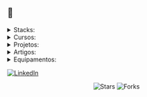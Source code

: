 ##  👋



<details>
  <summary>Stacks:</summary>
	<h4>Linguagens:</h4>
		<p>
			<img align="center" alt="C++" src="https://img.shields.io/badge/C%2B%2B-00599C?style=for-the-badge&logo=c%2B%2B&logoColor=white">
			<img align="center" alt="C" src="https://img.shields.io/badge/C-00599C?style=for-the-badge&logo=c&logoColor=white">
			<img align="center" alt="C#" src="https://img.shields.io/badge/C%23-239120?style=for-the-badge&logo=c-sharp&logoColor=white">
			<img align="center" alt="Python" src="https://img.shields.io/badge/python-3670A0?style=for-the-badge&logo=python&logoColor=ffdd54">
			<img align="center" alt="PHP" src="https://img.shields.io/badge/PHP-777BB4?style=for-the-badge&logo=php&logoColor=white">
			<img align="center" alt="Assembly" src="https://img.shields.io/badge/assembly%20script-%23000000.svg?style=for-the-badge&logo=assemblyscript&logoColor=white">
			<img align="center" alt="HTML5" src="https://img.shields.io/badge/HTML5-E34F26?style=for-the-badge&logo=html5&logoColor=white">
			<img align="center" alt="JavaScript" src="https://img.shields.io/badge/JavaScript-F7DF1E?style=for-the-badge&logo=javascript&logoColor=black">
			<img align="center" alt="CSS" src="https://img.shields.io/badge/CSS-1572B6?logo=css3&logoColor=fff">
		</p>
			<h4>Frameworks e Bibliotecas:</h4>
		<p>
			<img align="center" alt="Flask" src="https://img.shields.io/badge/flask-%23000.svg?style=for-the-badge&logo=flask&logoColor=white">
			<img align="center" alt="React Native" src="https://img.shields.io/badge/React_Native-20232A?style=for-the-badge&logo=react&logoColor=61DAFB">
			<img align="center" alt="React" src="https://img.shields.io/badge/React-20232A?style=for-the-badge&logo=react&logoColor=61DAFB">
			<img align="center" alt="NodeJS" src="https://img.shields.io/badge/node.js-6DA55F?style=for-the-badge&logo=node.js&logoColor=white">
			<img align="center" alt="Django" src="https://img.shields.io/badge/django-%23092E20.svg?style=for-the-badge&logo=django&logoColor=white">
			<img align="center" alt="Bootstrap" src="https://img.shields.io/badge/-boostrap-0D1117?style=for-the-badge&logo=bootstrap&labelColor=0D1117">
			<img align="center" alt="Anaconda" src="https://img.shields.io/badge/Anaconda-%2344A833.svg?style=for-the-badge&logo=anaconda&logoColor=white">
			<img align="center" alt="CUDA" src="https://img.shields.io/badge/cuda-000000.svg?style=for-the-badge&logo=nVIDIA&logoColor=green">
			<img align="center" alt="PyTest" src="https://img.shields.io/badge/pytest-%23ffffff.svg?style=for-the-badge&logo=pytest&logoColor=2f9fe3">
		</p>
			<h4>Bancos de Dados:</h4>
		<p>
			<img align="center" alt="MongoDB" src="https://img.shields.io/badge/MongoDB-%234ea94b.svg?style=for-the-badge&logo=mongodb&logoColor=white">
			<img align="center" alt="SQLite" src="https://img.shields.io/badge/SQLite-000?style=for-the-badge&logo=sqlite&logoColor=07405E">]
			<img align="center" alt="MySQL" src="https://img.shields.io/badge/MySQL-00000F?style=for-the-badge&logo=mysql&logoColor=white">
		</p>
			<h4>Ferramentas de Desenvolvimento:</h4>
		<p>
			<img align="center" alt="GitHub" src="https://img.shields.io/badge/GitHub-100000?style=for-the-badge&logo=github&logoColor=white">
			<img align="center" alt="Postman" src="https://img.shields.io/badge/Postman-FF6C37.svg?style=for-the-badge&logo=Postman&logoColor=white">
			<img align="center" alt="Vscode" src="https://img.shields.io/badge/Vscode-007ACC?style=for-the-badge&logo=visual-studio-code&logoColor=white">
			<img align="center" alt="Notepad++" src="https://img.shields.io/badge/Notepad++-90E59A.svg?style=for-the-badge&logo=notepad%2b%2b&logoColor=black">
			<img align="center" alt="Docker" src="https://img.shields.io/badge/docker-%230db7ed.svg?style=for-the-badge&logo=docker&logoColor=white">
			<img align="center" alt="Power BI" src="https://img.shields.io/badge/power_bi-F2C811?style=for-the-badge&logo=powerbi&logoColor=black">
		</p>
			<h4>Sistemas Operacionais:</h4>
		<p>
			<img align="center" alt="Windows" src="https://img.shields.io/badge/Windows-000?style=for-the-badge&logo=windows&logoColor=2CA5E0">
			<img align="center" alt="Android" src="https://img.shields.io/badge/Android-3DDC84?style=for-the-badge&logo=android&logoColor=white">
		</p>
			<h4>Plataformas e Serviços em Nuvem e Servidor:</h4>
		<p>
			<img align="center" alt="AWS" src="https://img.shields.io/badge/AWS-000.svg?style=for-the-badge&logo=amazon-aws&logoColor=white">
			<img align="center" alt="Apache" src="https://img.shields.io/badge/apache-%23D42029.svg?style=for-the-badge&logo=apache&logoColor=white">
			<img align="center" alt="Hostinger" src="https://img.shields.io/badge/Hostinger-673DE6?logo=hostinger&logoColor=fff">
		</p>
			<h4>Computação Espacial</h4>
		<p>
			<img align="center" alt="Sketchup" src="https://img.shields.io/badge/SketchUp-005F9E?style=for-the-badge&logo=sketchup&logoColor=white">
			<img align="center" alt="Unreal Engine" src="https://img.shields.io/badge/unrealengine-%23313131.svg?style=for-the-badge&logo=unrealengine&logoColor=white">
			<img align="center" alt="Meta" src="https://img.shields.io/badge/Meta-%230467DF.svg?style=for-the-badge&logo=Meta&logoColor=white">
			<img align="center" alt="Blender" src="https://img.shields.io/badge/Blender-%23F5792A.svg?logo=blender&logoColor=white">
			<img align="center" alt="SteamVR" src="https://img.shields.io/badge/SteamVR-%23232F3E.svg?logo=steam&logoColor=white">
			<img align="center" alt="Oculus" src="https://img.shields.io/badge/Oculus-%231A1A1A.svg?logo=oculus&logoColor=white">		
		</p>
</details>


<details>
  <summary>Cursos:</summary>
	<h4>Particulares:</h4>
		<table>
			<tr>
				<td><a href="https://github.com/caio-rossi/Curso_UnrealEngine5-VR"><b>Unreal Engine 5 para VR</b></a></td>
				<td>Acesso somente para membros</td>
				<td><a href="https://github.com/sponsors/caioross"><img align="center" alt="sponsor" src="https://img.shields.io/badge/sponsor-30363D?style=for-the-badge&logo=GitHub-Sponsors&logoColor=#white"></a></td>
			</tr>
			<tr>
				<td><a href="https://github.com/caio-rossi/Curso_Python-NV03-DominioCompleto"><b>Python Dominio Completo</b></a></td>
				<td>Acesso somente para membros</td>
				<td><a href="https://github.com/sponsors/caioross"><img align="center" alt="sponsor" src="https://img.shields.io/badge/sponsor-30363D?style=for-the-badge&logo=GitHub-Sponsors&logoColor=#white"></a></td>
			</tr>
			<tr>
				<td><a href="https://github.com/caio-rossi/Curso_PHP-NV01"><b>PHP NV-01</b></a></td>
				<td>Acesso somente para membros</td>
				<td><a href="https://github.com/sponsors/caioross"><img align="center" alt="sponsor" src="https://img.shields.io/badge/sponsor-30363D?style=for-the-badge&logo=GitHub-Sponsors&logoColor=#white"></a></td>
			</tr>
			<tr>
				<td><a href="https://github.com/caio-rossi/Curso_PHP-NV02"><b>PHP NV-02</b></a></td>
				<td>Acesso somente para membros</td>
				<td><a href="https://github.com/sponsors/caioross"><img align="center" alt="sponsor" src="https://img.shields.io/badge/sponsor-30363D?style=for-the-badge&logo=GitHub-Sponsors&logoColor=#white"></a></td>
			</tr>
			<tr>
				<td><a href="https://github.com/caio-rossi/Curso_SQL-DominioCompleto"><b>SQL Dominio Completo</b></a></td>
				<td>Acesso somente para membros</td>
				<td><a href="https://github.com/sponsors/caioross"><img align="center" alt="sponsor" src="https://img.shields.io/badge/sponsor-30363D?style=for-the-badge&logo=GitHub-Sponsors&logoColor=#white"></a></td>
			</tr>
		</table>
	<h4>Livres:</h4>
		<table>
			<tr>
				<td><a href="https://github.com/caio-rossi/Curso_HTML-CSS-JScript"><b>HTML5 CSS3 & JScript</b></a></td>
				<td><img alt="Stars" src="https://img.shields.io/github/stars/caio-rossi/Curso_HTML-CSS-JScript?style=flat-square&labelColor=343b41"/></td>
				<td><img alt="Forks" src="https://img.shields.io/github/forks/caio-rossi/Curso_HTML-CSS-JScript?style=flat-square&labelColor=343b41"/></td>
				<td><img alt="Issues" src="https://img.shields.io/github/issues/caio-rossi/Curso_HTML-CSS-JScript?style=flat-square&labelColor=343b41"/></td>
				<td><img alt="Pull Requests" src="https://img.shields.io/github/issues-pr/caio-rossi/Curso_HTML-CSS-JScript?style=flat-square&labelColor=343b41"/></td>
			</tr>
			<tr>
				<td><a href="https://github.com/caio-rossi/Curso_Assembly"><b>Assembly</b></a></td>
				<td><img alt="Stars" src="https://img.shields.io/github/stars/caio-rossi/Curso_Assembly?style=flat-square&labelColor=343b41"/></td>
				<td><img alt="Forks" src="https://img.shields.io/github/forks/caio-rossi/Curso_Assembly?style=flat-square&labelColor=343b41"/></td>
				<td><img alt="Issues" src="https://img.shields.io/github/issues/caio-rossi/Curso_Assembly?style=flat-square&labelColor=343b41"/></td>
				<td><img alt="Pull Requests" src="https://img.shields.io/github/issues-pr/caio-rossi/Curso_Assembly?style=flat-square&labelColor=343b41"/></td>
			</tr>
			<tr>
				<td><a href="https://github.com/caio-rossi/Curso_github"><b>Github para Devs</b></a></td>
				<td><img alt="Stars" src="https://img.shields.io/github/stars/caio-rossi/Curso_github?style=flat-square&labelColor=343b41"/></td>
				<td><img alt="Forks" src="https://img.shields.io/github/forks/caio-rossi/Curso_github?style=flat-square&labelColor=343b41"/></td>
				<td><img alt="Issues" src="https://img.shields.io/github/issues/caio-rossi/Curso_github?style=flat-square&labelColor=343b41"/></td>
				<td><img alt="Pull Requests" src="https://img.shields.io/github/issues-pr/caio-rossi/Curso_github?style=flat-square&labelColor=343b41"/></td>
			</tr>
			<tr>
				<td><a href="https://github.com/caio-rossi/Curso_Arduino"><b>Programação para Arduino</b></a></td>
				<td><img alt="Stars" src="https://img.shields.io/github/stars/caio-rossi/Curso_Arduino?style=flat-square&labelColor=343b41"/></td>
				<td><img alt="Forks" src="https://img.shields.io/github/forks/caio-rossi/Curso_Arduino?style=flat-square&labelColor=343b41"/></td>
				<td><img alt="Issues" src="https://img.shields.io/github/issues/caio-rossi/Curso_Arduino?style=flat-square&labelColor=343b41"/></td>
				<td><img alt="Pull Requests" src="https://img.shields.io/github/issues-pr/caio-rossi/Curso_Arduino?style=flat-square&labelColor=343b41"/></td>
			</tr>
		</table>
	<h4>Clarify:</h4>
		<table>
			<tr>
				<td><a href="https://github.com/Clarify-Cursos/Curso_Python-NV01"><b>Python NV-01</b></a></td>
				<td>Acesso somente para Alunos</td>
			</tr>
			<tr>
				<td><a href="https://github.com/Clarify-Cursos/Curso_Python-NV02-AnaliseDeDados"><b>Python NV-02 - Analise de Dados</b></a></td>
				<td>Acesso somente para Alunos</td>
			</tr>
			<tr>
				<td><a href="https://github.com/Clarify-Cursos/Curso_SQL-NV01"><b>SQL NV-01</b></a></td>
				<td>Acesso somente para Alunos</td>
			</tr>
			<tr>
				<td><a href="https://github.com/Clarify-Cursos/Curso_PowerBI"><b>Power BI</b></a></td>
				<td>Acesso somente para Alunos</td>
			</tr>
		</table>
</details>




<details>
  <summary>Projetos:</summary>

<table>
	  <tr>
      <td><a href="https://github.com/caioross/NostalgiaGPT"><b>NostalgiaGPT</b></a></td>
      <td><img alt="Stars" src="https://img.shields.io/github/stars/caioross/NostalgiaGPT?style=flat-square&labelColor=343b41"/></td>
      <td><img alt="Forks" src="https://img.shields.io/github/forks/caioross/NostalgiaGPT?style=flat-square&labelColor=343b41"/></td>
      <td><img alt="Issues" src="https://img.shields.io/github/issues/caioross/NostalgiaGPT?style=flat-square&labelColor=343b41"/></td>
      <td><img alt="Pull Requests" src="https://img.shields.io/github/issues-pr/caioross/NostalgiaGPT?style=flat-square&labelColor=343b41"/></td>
    </tr>
    <tr>
      <td><a href="https://github.com/caioross/WeeDoo"><b>WeeDoo</b></a></td>
      <td><img alt="Stars" src="https://img.shields.io/github/stars/caioross/WeeDoo?style=flat-square&labelColor=343b41"/></td>
      <td><img alt="Forks" src="https://img.shields.io/github/forks/caioross/WeeDoo?style=flat-square&labelColor=343b41"/></td>
      <td><img alt="Issues" src="https://img.shields.io/github/issues/caioross/WeeDoo?style=flat-square&labelColor=343b41"/></td> 
      <td><img alt="Pull Requests" src="https://img.shields.io/github/issues-pr/caioross/WeeDoo?style=flat-square&labelColor=343b41"/></td>
    </tr>
<tr>
      <td><a href="https://github.com/caioross/Xornal"><b>Xornal</b></a></td>
      <td><img alt="Stars" src="https://img.shields.io/github/stars/caioross/Xornal?style=flat-square&labelColor=343b41"/></td>
      <td><img alt="Forks" src="https://img.shields.io/github/forks/caioross/Xornal?style=flat-square&labelColor=343b41"/></td>
      <td><img alt="Issues" src="https://img.shields.io/github/issues/caioross/Xornal?style=flat-square&labelColor=343b41"/></td>
      <td><img alt="Pull Requests" src="https://img.shields.io/github/issues-pr/caioross/Xornal?style=flat-square&labelColor=343b41"/></td>
    </tr>
<tr>
      <td><a href="https://github.com/caioross/GeladeiraInteligente"><b>Geladeira Inteligente</b></a></td>
      <td><img alt="Stars" src="https://img.shields.io/github/stars/caioross/GeladeiraInteligente?style=flat-square&labelColor=343b41"/></td>
      <td><img alt="Forks" src="https://img.shields.io/github/forks/caioross/GeladeiraInteligente?style=flat-square&labelColor=343b41"/></td>
      <td><img alt="Issues" src="https://img.shields.io/github/issues/caioross/GeladeiraInteligente?style=flat-square&labelColor=343b41"/></td>
      <td><img alt="Pull Requests" src="https://img.shields.io/github/issues-pr/caioross/GeladeiraInteligente?style=flat-square&labelColor=343b41"/></td>
    </tr>

<tr>
      <td><a href="https://github.com/caioross/EstacaoMeteorologica"><b>EstacaoMeteorologica</b></a></td>
      <td><img alt="Stars" src="https://img.shields.io/github/stars/caioross/EstacaoMeteorologica?style=flat-square&labelColor=343b41"/></td>
      <td><img alt="Forks" src="https://img.shields.io/github/forks/caioross/EstacaoMeteorologica?style=flat-square&labelColor=343b41"/></td>
      <td><img alt="Issues" src="https://img.shields.io/github/issues/caioross/EstacaoMeteorologica?style=flat-square&labelColor=343b41"/></td>
      <td><img alt="Pull Requests" src="https://img.shields.io/github/issues-pr/caioross/EstacaoMeteorologica?style=flat-square&labelColor=343b41"/></td>
    </tr>
    <tr>
      <td><a href="https://github.com/caioross/ShoppingTrem"><b>ShoppingTrem</b></a></td>
      <td><img alt="Stars" src="https://img.shields.io/github/stars/caioross/ShoppingTrem?style=flat-square&labelColor=343b41"/></td>
      <td><img alt="Forks" src="https://img.shields.io/github/forks/caioross/ShoppingTrem?style=flat-square&labelColor=343b41"/></td>
      <td><img alt="Issues" src="https://img.shields.io/github/issues/caioross/ShoppingTrem?style=flat-square&labelColor=343b41"/></td>
      <td><img alt="Pull Requests" src="https://img.shields.io/github/issues-pr/caioross/ShoppingTrem?style=flat-square&labelColor=343b41"/></td>
    </tr>
    <tr>
      <td><a href="https://github.com/caioross/GhostHands-VR"><b>GhostHands-VR</b></a></td>
      <td><img alt="Stars" src="https://img.shields.io/github/stars/caioross/GhostHands-VR?style=flat-square&labelColor=343b41"/></td>
      <td><img alt="Forks" src="https://img.shields.io/github/forks/caioross/GhostHands-VR?style=flat-square&labelColor=343b41"/></td>
      <td><img alt="Issues" src="https://img.shields.io/github/issues/caioross/GhostHands-VR?style=flat-square&labelColor=343b41"/></td>
      <td><img alt="Pull Requests" src="https://img.shields.io/github/issues-pr/caioross/GhostHands-VR?style=flat-square&labelColor=343b41"/></td>
    </tr>
    <tr>
      <td><a href="https://github.com/caioross/PixTracker"><b>PixTracker</b></a></td>
      <td><img alt="Stars" src="https://img.shields.io/github/stars/caioross/PixTracker?style=flat-square&labelColor=343b41"/></td>
      <td><img alt="Forks" src="https://img.shields.io/github/forks/caioross/PixTracker?style=flat-square&labelColor=343b41"/></td>
      <td><img alt="Issues" src="https://img.shields.io/github/issues/caioross/PixTracker?style=flat-square&labelColor=343b41"/></td>
      <td><img alt="Pull Requests" src="https://img.shields.io/github/issues-pr/caioross/PixTracker?style=flat-square&labelColor=343b41"/></td>
    </tr>
</table>
</details>
<details>
  <summary>Artigos:</summary>
<ul>
  <li><a href="https://www.linkedin.com/pulse/vis%25C3%25A3o-de-1935-que-antecipou-o-futuro-caio-comitre-rossi--gachf/?trackingId=nODnWpxtR%2FKl4RAH7DE1YA%3D%3D"><b>A Visão de 1935 Que Antecipou o Futuro</b></a><br/><i>Stanley G. Weinbaum não é um nome que você vê em manchetes hoje, mas em 1935 ele fez algo impressionante</i></li>
</ul>

<ul>
  <li><a href="https://www.linkedin.com/pulse/heran%25C3%25A7a-de-c%25C3%25B3digo-caio-comitre-rossi--cjhbf/?trackingId=ho39zVmVQOaq32Jm5XDAug%3D%3D"><b>Herança de Código</b></a><br/><i>Você já se perguntou como seria o mundo se as linguagens de programação fossem como grandes famílias?</i></li>
</ul>

<ul>
  <li><a href="https://www.linkedin.com/pulse/o-futuro-da-cria%25C3%25A7%25C3%25A3o-de-blueprints-unreal-engine-que-comitre-rossi--x27if/?trackingId=ho39zVmVQOaq32Jm5XDAug%3D%3D"><b>O Futuro da Criação de Blueprints no Unreal Engine: O Que Vem por Aí?</b></a><br/><i>Eu sou fã de blueprints, e acho que eles revolucionaram o desenvolvimento para quem, como eu, valoriza a praticidade</i></li>
</ul>

<ul>
  <li><a href="https://www.linkedin.com/pulse/dan-o-lado-obscuro-do-chatgpt-caio-ross/?trackingId=ho39zVmVQOaq32Jm5XDAug%3D%3D"><b>DAN: o lado obscuro do ChatGPT</b></a><br/><i>A DAN pode fazer muitas coisas que as diretrizes do ChatGPT geralmente não permitem</i></li>
</ul>

<ul>
  <li><a href="https://www.linkedin.com/pulse/chatgpt-dan-do-anything-now-caio-ross/?trackingId=ho39zVmVQOaq32Jm5XDAug%3D%3D"><b>chatGPT DAN (Do Anything Now)</b></a><br/><i>Modelo do DAN referente ao artigo acima</i></li>
</ul>

<ul>
  <li><a href="https://www.linkedin.com/pulse/generative-adversarial-network-gan-caio-ross/?trackingId=ho39zVmVQOaq32Jm5XDAug%3D%3D"><b>Generative Adversarial Network (GAN)</b></a><br/><i>um sistema que coloca dois sistemas de IA (redes neurais) um contra o outro para melhorar a qualidade de seus resultados.</i></li>
</ul>

<ul>
  <li><a href="https://www.linkedin.com/pulse/super-lista-de-ais-pela-web-caio-ross/?trackingId=ho39zVmVQOaq32Jm5XDAug%3D%3D"><b>Super Lista de A.Is pela Web</b></a><br/><i>Inspirado em algumas publicações e posts aqui no IN, resolvi criar este artigo trazendo uma lista com as principais ferramentas desenvolvidas</i></li>
</ul>

<ul>
  <li><a href="https://www.linkedin.com/pulse/como-ia-pode-ajudar-evitar-casos-o-desfalque-cont%25C3%25A1bil-caio-ross/?trackingId=ho39zVmVQOaq32Jm5XDAug%3D%3D"><b>Como a IA pode ajudar a evitar casos como a inconsistência contábil recente?</b></a><br/><i>A prevenção de fraudes financeiras é um desafio crítico para as empresas, e a inteligência artificial tem o potencial de ser uma ferramenta poderosa</i></li>
</ul>

<ul>
  <li><a href="https://www.linkedin.com/pulse/o-que-aprendi-em-15-anos-como-programador-caio-ross/?trackingId=ho39zVmVQOaq32Jm5XDAug%3D%3D"><b>O que aprendi em 15 anos como programador</b></a><br/><i>Quando você aprende a programar, não aprende apenas a codificar. Um mundo totalmente novo e único se abre.</i></li>
</ul>

<ul>
  <li><a href="https://www.linkedin.com/pulse/resolvendo-esse-captcha-caio-rossi-/?trackingId=ho39zVmVQOaq32Jm5XDAug%3D%3D"><b>Resolvendo esse CAPTCHA</b></a><br/><i>Se você já navegou pela internet (o que, claramente, você fez), certamente já se deparou com os CAPTCHAs </i></li>
</ul>

<ul>
  <li><a href="https://www.linkedin.com/pulse/crie-seu-aplicativo-mobile-caio-rossi/?trackingId=ho39zVmVQOaq32Jm5XDAug%3D%3D"><b>Crie seu aplicativo mobile</b></a><br/><i>Uma ideia, por mais brilhante que seja, não vale muito se ficar apenas no papel.</i></li>
</ul>

<ul>
  <li><a href="https://www.linkedin.com/pulse/n%25C3%25A3o-leu-perdeu-caio-rossi/?trackingId=ho39zVmVQOaq32Jm5XDAug%3D%3D"><b>Não leu, perdeu</b></a><br/><i>Você já parou para pensar no que está cedendo toda vez que faz um registro em algum site, realiza uma compra online, instala um software ou joga algum game?</i></li>
</ul>

<ul>
  <li><a href="https://www.linkedin.com/pulse/intelig%25C3%25AAncia-artificial-e-bananas-caio-rossi/?trackingId=ho39zVmVQOaq32Jm5XDAug%3D%3D"><b>Inteligência artificial e bananas</b></a><br/><i>Tudo ao nosso redor envolve algum grau de tecnologia, desde o plástico que usamos até a banana que comemos.</i></li>
</ul>

<ul>
  <li><a href="https://www.linkedin.com/pulse/sobre-impressoras-3d-caio-rossi/?trackingId=ho39zVmVQOaq32Jm5XDAug%3D%3D"><b>Impressoras 3D</b></a><br/><i>Desde que Gutenberg revolucionou o mundo com sua prensa de tipos móveis, a humanidade tem se empenhado em desenvolver máquinas que possam replicar ideias e transformá-las em realidade.</i></li>
</ul>

<ul>
  <li><a href="https://www.linkedin.com/pulse/do-jogo-%25C3%25A0-mesa-de-opera%25C3%25A7%25C3%25A3o-caio-rossi/?trackingId=ho39zVmVQOaq32Jm5XDAug%3D%3D"><b>Do jogo à mesa de operação</b></a><br/><i>Na próxima vez que você assistir a um filme ou jogar um game, lembre-se: seu momento de lazer pode estar plantando a semente de uma revolução tecnológica.</i></li>
</ul>
</details>

<details>
  <summary>Equipamentos:</summary>
	<ul>
		<li>Notebook Lenovo Legion 5 AMD Ryzen 7 32GBRAM 2TBSSD RTX3050</li>
		<li>Meta Quest 3 256GB</li>
		<li>Expanscape Aurora 7 AMD Ryzen 9 128GBRAM 8TBSSD 2xRTX4060</li>
		<li>Impressora 3D Kossel Anycubic</li>
		<li>Arduino Mega R4 WIFI</li>
		<li>Raspberry PI4</li>
		<li>Samsung Galaxy Watch 2</li>
		<li>Rokoko Haptic Smartsuit Pro II </li>
	</ul>
</details>

<a href="https://www.linkedin.com/in/caiorossi/" target="_blank"><img alt="LinkedIn" src="https://img.shields.io/badge/linkedin-%230077B5.svg?&style=for-the-badge&logo=linkedin&logoColor=white" /></a>
<p align="center"><img alt="Stars" src="https://img.shields.io/github/stars/caioross/caioross?style=flat-square&labelColor=343b41"/> <img alt="Forks" src="https://img.shields.io/github/forks/caioross/caioross?style=flat-square&labelColor=343b41"/></p>

